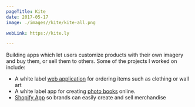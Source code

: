 ```yaml
---
pageTitle: Kite
date: 2017-05-17
image: ./images//kite/kite-all.png

webLink: https://kite.ly

---
```

Building apps which let users customize products with their own imagery and buy them, or sell them to others.
Some of the projects I worked on include:

- A white label [web application](https://catalog.kite.ly/) for ordering items such as clothing or wall art
- A white label app for creating [photo books](https://photobook.kite.ly/) online.
- [Shopify App](https://apps.shopify.com/kite-shopify-plugin?surface_detail=kite&surface_inter_position=1&surface_intra_position=1&surface_type=search) so brands can easily create and sell merchandise
